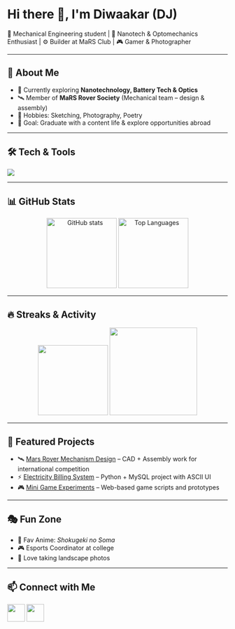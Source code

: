 # Hi there 👋, I'm Diwaakar (DJ)

🚀 Mechanical Engineering student | 🌌 Nanotech & Optomechanics Enthusiast | ⚙️ Builder at MaRS Club | 🎮 Gamer & Photographer

---

## 🌟 About Me
- 🔭 Currently exploring **Nanotechnology, Battery Tech & Optics**
- 🛰️ Member of **MaRS Rover Society** (Mechanical team – design & assembly)
- 🎨 Hobbies: Sketching, Photography, Poetry
- 🎯 Goal: Graduate with a content life & explore opportunities abroad

---

## 🛠️ Tech & Tools
<p align="left">
  <img src="https://skillicons.dev/icons?i=cpp,python,html,css,javascript,mysql,git,github,autocad,vscode" />
</p>

---

## 📊 GitHub Stats

<p align="center">
  <img src="https://github-readme-stats.vercel.app/api?username=DJ-github-username&show_icons=true&theme=tokyonight" alt="GitHub stats" height="160"/>
  <img src="https://github-readme-stats.vercel.app/api/top-langs/?username=DJ-github-username&layout=compact&theme=tokyonight" alt="Top Languages" height="160"/>
</p>

---

## 🔥 Streaks & Activity
<p align="center">
  <img src="https://streak-stats.demolab.com?user=DJ-github-username&theme=tokyonight" height="160"/>
  <img src="https://github-readme-activity-graph.vercel.app/graph?username=DJ-github-username&theme=tokyo-night" height="200"/>
</p>

---

## 🚀 Featured Projects
- 🛰️ [Mars Rover Mechanism Design](#) – CAD + Assembly work for international competition
- ⚡ [Electricity Billing System](#) – Python + MySQL project with ASCII UI
- 🎮 [Mini Game Experiments](#) – Web-based game scripts and prototypes

---

## 🎭 Fun Zone
- 🎵 Fav Anime: *Shokugeki no Soma*
- 🎮 Esports Coordinator at college
- 📸 Love taking landscape photos

---

## 📫 Connect with Me
<p align="left">
  <a href="https://www.linkedin.com/in/YOUR-LINKEDIN"><img src="https://skillicons.dev/icons?i=linkedin" height="40"></a>
  <a href="https://www.instagram.com/YOUR-INSTA"><img src="https://skillicons.dev/icons?i=instagram" height="40"></a>
</p>
